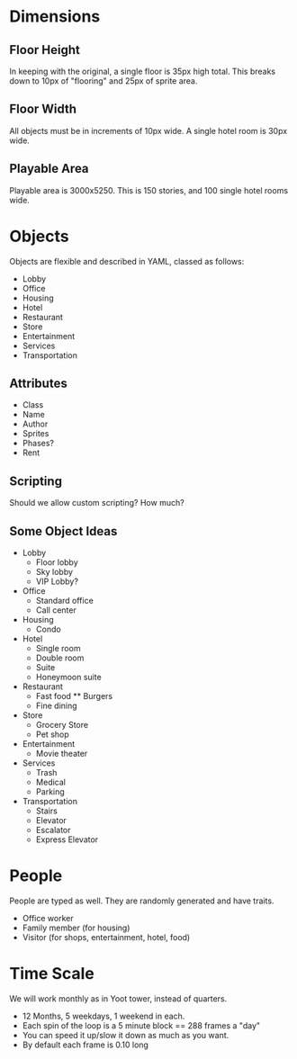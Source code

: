 # Dimensions #
## Floor Height ##
In keeping with the original, a single floor is 35px high total. This breaks down to 10px of "flooring" and 25px of sprite area.
## Floor Width ##
All objects must be in increments of 10px wide. A single hotel room is 30px wide.
## Playable Area ##
Playable area is 3000x5250.  This is 150 stories, and 100 single hotel rooms wide.

# Objects #
Objects are flexible and described in YAML, classed as follows:

* Lobby
* Office
* Housing
* Hotel
* Restaurant
* Store
* Entertainment
* Services
* Transportation

## Attributes ##
* Class
* Name
* Author
* Sprites
* Phases?
* Rent

## Scripting ##
Should we allow custom scripting? How much?

## Some Object Ideas ##
* Lobby
	* Floor lobby
	* Sky lobby
	* VIP Lobby?
* Office
	* Standard office
	* Call center
* Housing
	* Condo
* Hotel
	* Single room
	* Double room
	* Suite
	* Honeymoon suite
* Restaurant
	* Fast food
	** Burgers
	* Fine dining
* Store
	* Grocery Store
	* Pet shop
* Entertainment
	* Movie theater
* Services
	* Trash
	* Medical
	* Parking
* Transportation
	* Stairs
	* Elevator
	* Escalator
	* Express Elevator

# People #
People are typed as well. They are randomly generated and have traits.

* Office worker
* Family member (for housing)
* Visitor (for shops, entertainment, hotel, food)

# Time Scale #
We will work monthly as in Yoot tower, instead of quarters.

* 12 Months, 5 weekdays, 1 weekend in each.
* Each spin of the loop is a 5 minute block == 288 frames a "day"
* You can speed it up/slow it down as much as you want.
* By default each frame is 0.10 long